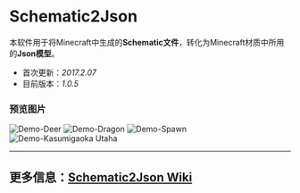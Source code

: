 # Schematic2Json
本软件用于将Minecraft中生成的**Schematic文件**，转化为Minecraft材质中所用的**Json模型**。
* 首次更新：*2017.2.07*
* 目前版本：*1.0.5*
### 预览图片
![Demo-Deer](https://public.lightpic.info/image/FD91_59D1A1F40.jpg)
![Demo-Dragon](https://public.lightpic.info/image/4561_5A3FD71B0.jpg)
![Demo-Spawn](https://public.lightpic.info/image/6CB8_5A3FAE090.jpg)
![Demo-Kasumigaoka Utaha](https://public.lightpic.info/image/B333_5A3F6D330.jpg)
***
## 更多信息：[Schematic2Json Wiki](https://github.com/tremblestarman/Schematic-Json/wiki)
